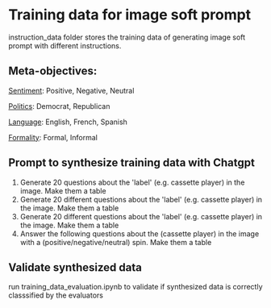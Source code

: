 # Training data for image soft prompt

instruction_data folder stores the training data of generating image soft prompt with different instructions.

## Meta-objectives:

[Sentiment](https://huggingface.co/cardiffnlp/twitter-roberta-base-sentiment-latest): Positive, Negative, Neutral

[Politics](https://huggingface.co/m-newhauser/distilbert-political-tweets): Democrat, Republican

[Language](https://huggingface.co/papluca/xlm-roberta-base-language-detection): English, French, Spanish

[Formality](https://huggingface.co/s-nlp/roberta-base-formality-ranker): Formal, Informal

## Prompt to synthesize training data with Chatgpt

1. Generate 20 questions about the 'label' (e.g. cassette player) in the image. Make them a table
2. Generate 20 different questions about the 'label' (e.g. cassette player) in the image. Make them a table
3. Generate 20 different questions about the 'label' (e.g. cassette player) in the image. Make them a table
4. Answer the following questions about the (cassette player) in the image with a (positive/negative/neutral) spin. Make them a table
   

## Validate synthesized data
run training_data_evaluation.ipynb to validate if synthesized data is correctly classsified by the evaluators 
